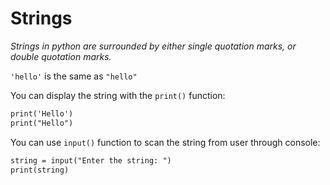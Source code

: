 # Strings

_Strings in python are surrounded by either single quotation marks, or double quotation marks._

`'hello'` is the same as `"hello"`

You can display the string with the `print()` function:
```md
print('Hello')
print("Hello")
```

You can use `input()` function to scan the string from user through console:
```md
string = input("Enter the string: ")
print(string)
```
